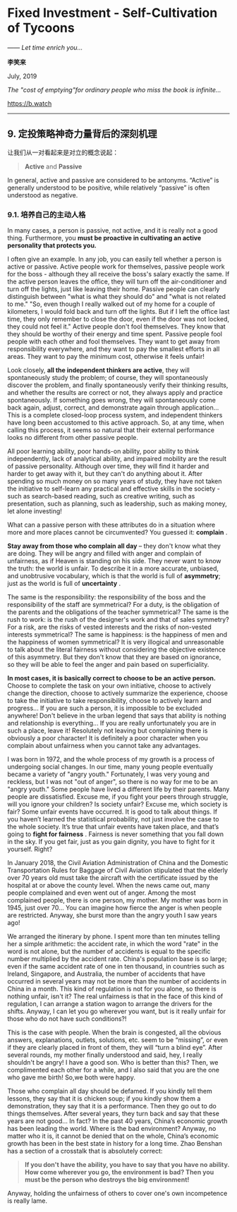 # Fixed Investment - Self-Cultivation of Tycoons

*—— Let time enrich you...*

**李笑来**

July, 2019

*The "cost of emptying"for ordinary people who miss the book is infinite...*

https://b.watch

---

## 9. 定投策略神奇力量背后的深刻机理

让我们从一对看起来是对立的概念说起：

> **Active** and **Passive**

In general, active and passive are considered to be antonyms. “Active” is generally understood to be positive, while relatively “passive” is often understood as negative.

### 9.1. 培养自己的主动人格

In many cases, a person is passive, not active, and it is really not a good thing. Furthermore, you **must be proactive in cultivating an active personality that protects you.**

I often give an example. In any job, you can easily tell whether a person is active or passive. Active people work for themselves, passive people work for the boss - although they all receive the boss's salary exactly the same. If the active person leaves the office, they will turn off the air-conditioner and turn off the lights, just like leaving their home. Passive people can clearly distinguish between "what is what they should do" and "what is not related to me." "So, even though I really walked out of my home for a couple of kilometers, I would fold back and turn off the lights. But if I left the office last time, they only remember to close the door, even if the door was not locked, they could not feel it." Active people don't fool themselves. They know that they should be worthy of their energy and time spent. Passive people fool people with each other and fool themselves. They want to get away from responsibility everywhere, and they want to pay the smallest efforts in all areas. They want to pay the minimum cost, otherwise it feels unfair!

Look closely, **all the independent thinkers are active**, they will spontaneously study the problem; of course, they will spontaneously discover the problem, and finally spontaneously verify their thinking results, and whether the results are correct or not, they always apply and practice spontaneously. If something goes wrong, they will spontaneously come back again, adjust, correct, and demonstrate again through application... This is a complete closed-loop process system, and independent thinkers have long been accustomed to this active approach. So, at any time, when calling this process, it seems so natural that their external performance looks no different from other passive people.

All poor learning ability, poor hands-on ability, poor ability to think independently, lack of analytical ability, and impaired mobility are the result of passive personality. Although over time, they will find it harder and harder to get away with it, but they can't do anything about it. After spending so much money on so many years of study, they have not taken the initiative to self-learn any practical and effective skills in the society - such as search-based reading, such as creative writing, such as presentation, such as planning, such as leadership, such as making money, let alone investing!

What can a passive person with these attributes do in a situation where more and more places cannot be circumvented? You guessed it: **complain** .

**Stay away from those who complain all day** – they don't know what they are doing. They will be angry and filled with anger and complain of unfairness, as if Heaven is standing on his side. They never want to know the truth: the world is unfair. To describe it in a more accurate, unbiased, and unobtrusive vocabulary, which is that the world is full of **asymmetry**; just as the world is full of **uncertainty** .

The same is the responsibility: the responsibility of the boss and the responsibility of the staff are symmetrical? For a duty, is the obligation of the parents and the obligations of the teacher symmetrical? The same is the rush to work: is the rush of the designer's work and that of sales symmetry? For a risk, are the risks of vested interests and the risks of non-vested interests symmetrical? The same is happiness: is the happiness of men and the happiness of women symmetrical? It is very illogical and unreasonable to talk about the literal fairness without considering the objective existence of this asymmetry. But they don't know that they are based on ignorance, so they will be able to feel the anger and pain based on superficiality.

**In most cases, it is basically correct to choose to be an active person.** Choose to complete the task on your own initiative, choose to actively change the direction, choose to actively summarize the experience, choose to take the initiative to take responsibility, choose to actively learn and progress... If you are such a person, it is impossible to be excluded anywhere! Don't believe in the urban legend that says that ability is nothing and relationship is everything... If you are really unfortunately you are in such a place, leave it! Resolutely not leaving but complaining there is obviously a poor character! It is definitely a poor character when you complain about unfairness when you cannot take any advantages.

I was born in 1972, and the whole process of my growth is a process of undergoing social changes. In our time, many young people eventually became a variety of "angry youth." Fortunately, I was very young and reckless, but I was not "out of anger", so there is no way for me to be an "angry youth." Some people have lived a different life by their parents. Many people are dissatisfied. Excuse me, if you fight your peers through struggle, will you ignore your children? Is society unfair? Excuse me, which society is fair? Some unfair events have occurred. It is good to talk about things. If you haven’t learned the statistical probability, not just involve the case to the whole society. It’s true that unfair events have taken place, and that’s going to **fight for fairness** . Fairness is never something that you fall down in the sky. If you get fair, just as you gain dignity, you have to fight for it yourself. Right?

In January 2018, the Civil Aviation Administration of China and the Domestic Transportation Rules for Baggage of Civil Aviation stipulated that the elderly over 70 years old must take the aircraft with the certificate issued by the hospital at or above the county level. When the news came out, many people complained and even went out of anger. Among the most complained people, there is one person, my mother. My mother was born in 1945, just over 70... You can imagine how fierce the anger is when people are restricted. Anyway, she burst more than the angry youth I saw years ago!

We arranged the itinerary by phone. I spent more than ten minutes telling her a simple arithmetic: the accident rate, in which the word "rate" in the word is not alone, but the number of accidents is equal to the specific number multiplied by the accident rate. China's population base is so large; even if the same accident rate of one in ten thousand, in countries such as Ireland, Singapore, and Australia, the number of accidents that have occurred in several years may not be more than the number of accidents in China in a month. This kind of regulation is not for you alone, so there is nothing unfair, isn't it? The real unfairness is that in the face of this kind of regulation, I can arrange a station wagon to arrange the drivers for the shifts. Anyway, I can let you go wherever you want, but is it really unfair for those who do not have such conditions?!

This is the case with people. When the brain is congested, all the obvious answers, explanations, outlets, solutions, etc. seem to be “missing”, or even if they are clearly placed in front of them, they will “turn a blind eye”. After several rounds, my mother finally understood and said, hey, I really shouldn't be angry! I have a good son. Who is better than this? Then, we complimented each other for a while, and I also said that you are the one who gave me birth! So,we both were happy.

Those who complain all day should be defamed. If you kindly tell them lessons, they say that it is chicken soup; if you kindly show them a demonstration, they say that it is a performance. Then they go out to do things themselves. After several years, they turn back and say that these years are not good... In fact? In the past 40 years, China’s economic growth has been leading the world. Where is the bad environment? Anyway, no matter who it is, it cannot be denied that on the whole, China’s economic growth has been in the best state in history for a long time. Zhao Benshan has a section of a crosstalk that is absolutely correct:

> **If you don't have the ability, you have to say that you have no ability. How come wherever you go, the environment is bad? Then you must be the person who destroys the big environment!**

Anyway, holding the unfairness of others to cover one's own incompetence is really lame.
